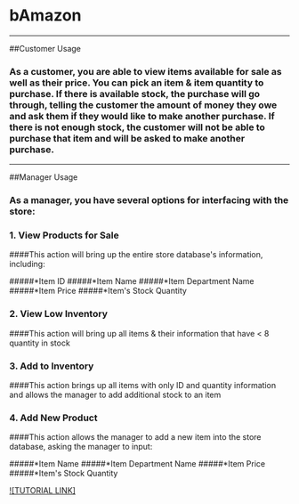 # bAmazon



----
##Customer Usage
### As a customer, you are able to view items available for sale as well as their price. You can pick an item & item quantity to purchase. If there is available stock, the purchase will go through, telling the customer the amount of money they owe and ask them if they would like to make another purchase. If there is not enough stock, the customer will not be able to purchase that item and will be asked to make another purchase.

----
##Manager Usage
### As a manager, you have several options for interfacing with the store:

### 1. View Products for Sale

####This action will bring up the entire store database's information, including: 

#####*Item ID
#####*Item Name
#####*Item Department Name
#####*Item Price
#####*Item's Stock Quantity

### 2. View Low Inventory

####This action will bring up all items & their information that have < 8 quantity in stock

### 3. Add to Inventory

####This action brings up all items with only ID and quantity information and allows the manager to add additional stock to an item

### 4. Add New Product

####This action allows the manager to add a new item into the store database, asking the manager to input:

#####*Item Name
#####*Item Department Name
#####*Item Price
#####*Item's Stock Quantity 
 

[![TUTORIAL LINK]](https://drive.google.com/open?id=1L7m3RZ06F6pArylSjTN7XENbijgpgUIR "Tutorial")


